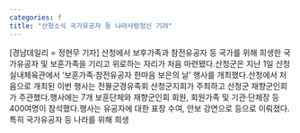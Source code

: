 ```yaml
---
categories: f
title: "산청소식 국가유공자 등 나라사랑정신 기려"
---
```

[경남데일리 = 정현무 기자] 산청에서 보후가족과 참전유공자 등 국가를 위해 희생한 국가유공자 및 보훈가족을 기리고 위로하는 자리가 처음 마련됐다.산청군은 지난 1일 산청실내체육관에서 ‘보훈가족·참전유공자 한마음 보은의 날’ 행사를 개최했다.산청에서 처음으로 개최된 이번 행사는 전몰군경유족회 산청군지회가 주최하고 산청군 재향군인회가 주관했다.행사에는 7개 보훈단체와 재향군인회 회원, 회원가족 및 기관·단체장 등 400여명이 참석했다.행사는 유공자에 대한 표창 수여, 안보 강연으로 등으로 이뤄졌다.특히 국가유공자 등 나라를 위해 희생